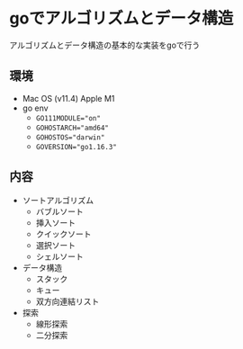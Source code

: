 # goでアルゴリズムとデータ構造

アルゴリズムとデータ構造の基本的な実装をgoで行う

## 環境

- Mac OS (v11.4) Apple M1
- go env
  - `GO111MODULE="on"`
  - `GOHOSTARCH="amd64"`
  - `GOHOSTOS="darwin"`
  - `GOVERSION="go1.16.3"`

## 内容

- ソートアルゴリズム
  - バブルソート
  - 挿入ソート
  - クイックソート
  - 選択ソート
  - シェルソート
- データ構造
  - スタック
  - キュー
  - 双方向連結リスト
- 探索
  - 線形探索
  - 二分探索
  